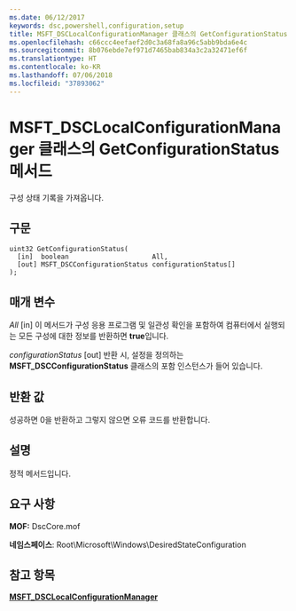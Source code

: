 ```yaml
---
ms.date: 06/12/2017
keywords: dsc,powershell,configuration,setup
title: MSFT_DSCLocalConfigurationManager 클래스의 GetConfigurationStatus 메서드
ms.openlocfilehash: c66ccc4eefaef2d0c3a68fa8a96c5abb9bda6e4c
ms.sourcegitcommit: 8b076ebde7ef971d7465bab834a3c2a32471ef6f
ms.translationtype: HT
ms.contentlocale: ko-KR
ms.lasthandoff: 07/06/2018
ms.locfileid: "37893062"
---
```

# <a name="getconfigurationstatus-method-of-the-msftdsclocalconfigurationmanager-class"></a>MSFT_DSCLocalConfigurationManager 클래스의 GetConfigurationStatus 메서드

구성 상태 기록을 가져옵니다.

## <a name="syntax"></a>구문

```mof
uint32 GetConfigurationStatus(
  [in]  boolean                     All,
  [out] MSFT_DSCConfigurationStatus configurationStatus[]
);
```

## <a name="parameters"></a>매개 변수

*All* \[in\] 이 메서드가 구성 응용 프로그램 및 일관성 확인을 포함하여 컴퓨터에서 실행되는 모든 구성에 대한 정보를 반환하면 **true**입니다.

*configurationStatus* \[out\] 반환 시, 설정을 정의하는 **MSFT_DSCConfigurationStatus** 클래스의 포함 인스턴스가 들어 있습니다.

## <a name="return-value"></a>반환 값

성공하면 0을 반환하고 그렇지 않으면 오류 코드를 반환합니다.

## <a name="remarks"></a>설명

정적 메서드입니다.

## <a name="requirements"></a>요구 사항

**MOF:** DscCore.mof

**네임스페이스**: Root\Microsoft\Windows\DesiredStateConfiguration

## <a name="see-also"></a>참고 항목

[**MSFT_DSCLocalConfigurationManager**](msft-dsclocalconfigurationmanager.md)